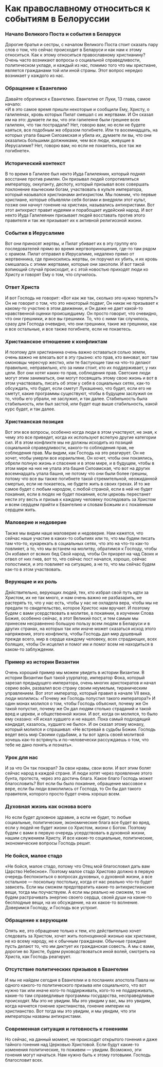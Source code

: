 # Как православному относиться к событиям в Белоруссии

### Начало Великого Поста и события в Беларуси  
Дорогие братья и сестры, с началом Великого Поста стоит сказать пару слов о том, что сейчас происходит в Беларуси и как нам к этому относиться. Как к этому относиться православному христианину? Очень часто возникают вопросы о социальной справедливости, политическом укладе, и каждый из нас, помимо того что мы христиане, является гражданами той или иной страны. Этот вопрос нередко возникает у каждого из нас.

### Обращение к Евангелию  
Давайте обратимся к Евангелию. Евангелие от Луки, 13 глава, самое начало:  
«И в это самое время пришли некоторые и сообщили Ему, Христу, о галилеянах, кровь которых Пилат смешал с их жертвами. И Он сказал им на это: думаете ли вы, что эти галилеяне были грешнее всех галилеян, что так пострадали? Нет, говорю вам; но если не будете каяться, все подобным же образом погибнете. Или те восемнадцать, на которых упала башня Силоамская и убила их, думаете ли вы, что они оказались большими должниками, чем все люди, живущие в Иерусалиме? Нет, говорю вам; но если не покаетесь, все так же погибнете».

### Исторический контекст  
В то время в Галилее был некто Иуда Галилеянин, который поднял восстание против римлян. Он призывал людей сопротивляться императору, оккупанту, деспоту, который призывал всех совершать поклонение языческим богам, участвовать в культе императора, который назывался христианами антихристом. Мы помним, что первые христиане, которые объявляли себя богами и внедряли этот культ, позже они начнут гонение на христиан, назывались антихристами. Вот этот антихрист правит иудеями и порабощает иудейский народ. И вот некто Иуда Галилеянин призывает людей восставать против этого правителя и так же призывает их к активной религиозной жизни.

### События в Иерусалиме  
Вот они приносят жертвы, и Пилат убивает их в эту группу его последователей прямо во время жертвоприношения, где-то там рядом с храмом. Пилат отправил в Иерусалиме, недалеко прямо от жертвенника, где приносились жертвы, он поручил их убить, и их кровь смешалась с этими жертвами, которые они закололи. И вот такой вопиющий случай происходит, и с этой новостью приходят люди ко Христу и говорят Ему о том, что случилось.

### Ответ Христа  
И вот Господь не говорит: «Вот как же так, сколько это нужно терпеть?» Он не говорит о том, что это некоторый подвиг, Он никак не призывает к какому-то участию в этом движении, и Он даже не дает какой-то нравственной оценки происшедшему. Он просто говорит, что очевидно, что они грешники, и все вы грешники. То, что с ними так случилось, сразу для Господа очевидно, что они грешники, такие же грешники, как и все остальные, и все также погибнете, если не покаетесь.

### Христианское отношение к конфликтам  
И поэтому для христианина очень важно оставаться солью земли, очень важно не влезать вот в эту грызню: кто прав, кто виноват, вот там омоновцы чересчур жестко, или те бастующие там на что-то делают правильно, неправильно, кто за ними стоит, кто их поддерживает, у них цели. Вот они хотят каких-то прав, соблюдения прав. Светские люди могут этим заниматься, они могут посвящать этому свою жизнь и вот в этом участвовать, писать об этом у себя в социальных сетях, как-то обсуждать, что будет, если сметут Лукашенко, что будет, если его не сметут, какие программы существуют, чтобы в будущем заслужил он то, чтобы его убрали, не заслужил, и так далее. Стабильность была стабильность, или был застой, или будет еще выше стабильность, какой курс будет, и так далее.

### Христианская позиция  
Вот эти все вопросы, особенно когда люди в этом участвуют, не зная, к чему это все приведет, когда их используют вслепую другие категории сил. И в этом конфликте мы не должны исходить из позиций социальной справедливости, какого-то соблюдения прав, не соблюдения прав. Мы видим, как Господь на это реагирует. Он не хочет, чтобы умерли все израильтяне, Он хочет, чтобы они покаялись, обрели полную жизнь и спасение и в этом мире, и в будущем, чтобы в этом мире на них не упала эта башня Силоамская, что вот на других восемнадцать упала башня, не потому что они были более грешны, потому что все вы также погибнете такой стремительной, неожиданной смертью, если не покаетесь, не будете жить в своих грехах. И то же самое будет с любым народом, с любой страной, если в ней не будет покаяния, если в людях не будет покаяния, если церковь перестанет нести эту весть и призыв к каждому человеку последовать за Христом и всем сердцем прийти к Евангелию и словам Божьим и с покаянным сердцем жить.

### Маловерие и недоверие  
Также мы видим наше маловерие и недоверие. Нам кажется, что сейчас наше участие в каких-то событиях или то, что мы будем писать там что-то, кукарекать в социальных сетях, что это на что-то как-то повлияет, а то, что мы встанем на молитву, обратимся к Господу, чтобы Он избавил от всяких бед Свой народ, чтобы Он призрел на чад Своих и отвел от них гнев, вот то, что сейчас пост начался, хорошо, сейчас попостимся, и это повлияет на ситуацию, а не то, что мы сейчас будем как-то в этом участвовать.

### Верующие и их роль  
Действительно, верующих людей, тех, кто избрал свой путь идти за Христом, их не так много, и нам очень важно не разбазарить, не растерять то, что у нас есть, чтобы у нас не охладела вера, чтобы мы не предали то свидетельство, которое Христос нам вручает. И поэтому будем с вами усердствовать в молитве, в покаянии, в изучении Слова Божия, особенно сейчас, в этот Великий пост, и тем самым мы принесем несравненно большую пользу всем людям в Беларуси и в других странах, на которых так или иначе может сказаться исход этого напряжения, этого конфликта, чтобы Господь дал мир душевный прежде всего, мир в сердце каждому человеку, всех страдающих, всех болящих, чтобы Он исцелил и помог им и помог всем не находиться в каком-то заблуждении.

### Пример из истории Византии  
Очень хороший пример мы можем увидеть в истории Византии. В истории Византии был такой узурпатор, император Фока, который зарезал предыдущего императора, очень многих аристократов и начал серию войн, развалил всю страну своим неумелым, тираническим управлением. Вот этот император, который правил в начале VII века, люди молились: «Почему же Господь попустил такого императора?» И один монах молился о том, чтобы Господь объяснил, почему же Он такой попустил, почему же Он дал людям столько страданий и такой вред и церкви, и общественной жизни. И вот, когда он молился, то было ему сказано: «Я искал худшего и не нашел. Пока самый подходящий кандидат, казалось, худшего не было». И он сказал этому монаху, который молился и спрашивал: «Не встревай в судьбы Божии. Господь ведет весь мир Своими судьбами, а ты вот здесь своей молитвой хочешь как-то встрянуть и по-человечески рассуждаешь о том, что тебе не дано понять и познать».

### Урок для нас  
И за что Он так покарал? За свои нравы, свои воли. И вот этим болят сейчас народ в каждой стране. И люди хотят через проявление этого бунта, протеста, через это достичь блага. Какое благо Господь может благословить? Вот если бы было покаяние, обращение массовое к вере, если бы люди взмолились от Господа, то Он бы дал такого правителя, которого просто будет очень хорошо всем.

### Духовная жизнь как основа всего  
Но если будет духовное здравие, а если не будет, то любые социальные, политические, экономические блага все будет во вред, если у людей не будет жизни со Христом, жизни с Богом. Поэтому будем с вами в первую очередь усердствовать в духовной жизни, нашим служением Христу. И все какие-то социальные, политические, экономические вопросы Господь решит.  

### Не бойся, малое стадо  
«Не бойся, малое стадо, потому что Отец мой благословил дать вам Царство Небесное». Поэтому малое стадо Христово должно в первую очередь беспокоиться о вопросах духовных, о духовной жизни, а все остальное — поскольку постольку, когда от нас реально что-то будет зависеть. Если мы сможем предотвратить какие-то антихристианские вещи, тогда мы поучаствуем. А если мы реально не сможем, то не будем растрачивать энергию своего сердца, своей души на какие-то бесплодные вещи, на их обсуждение, на их какое-то волнение. Доверимся Господу, и Господь все устроит.  

### Обращение к верующим  
Опять же, это обращение только к тем, кто действительно хочет следовать за Христом, хочет жить полноценной жизнью как христиане, не ко всему народу, не к обычным гражданам. Обычные граждане пусть делают то, что им диктует их гражданская совесть. А мы с вами, дорогие во Христе, будем руководствоваться иной волей, смотреть на Христа, как Господь реагирует.  

### Отсутствие политических призывов в Евангелии  
И мы не найдем сегодня в Евангелии и в посланиях апостола Павла ни одного какого-то политического призыва или социального, что вот нужно так или иначе кого-то поддерживать, кого-то не поддерживать, какие-то там справедливые программы государства, несправедливые происходят. Мы это не увидим. Мы это увидим у вас, мы это увидим, когда начнется гонение христианства, гонение империи на христианство. Вот тогда мы это увидим, и мы увидим, что эти императоры названы антихристами.  

### Современная ситуация и готовность к гонениям  
Но сейчас, на данный момент, не происходит открытого гонения и даже тайного гонения над Церковью Христовой. Если будут какие-то изменения политические, то поживем — увидим. Возможно, эти гонения могут начаться. Нам нужно быть к этому готовыми. Господь благословит всех.

